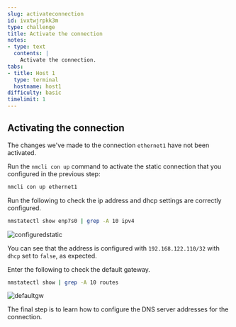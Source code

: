 ```yaml
---
slug: activateconnection
id: ivxtwjrpkk3m
type: challenge
title: Activate the connection
notes:
- type: text
  contents: |
    Activate the connection.
tabs:
- title: Host 1
  type: terminal
  hostname: host1
difficulty: basic
timelimit: 1
---
```

## Activating the connection

The changes we've made to the connection `ethernet1` have not been activated.

Run the `nmcli con up` command to activate the static connection that you configured in the previous step:

```bash
nmcli con up ethernet1
```

Run the following to check the ip address and dhcp settings are correctly configured.

```bash
nmstatectl show enp7s0 | grep -A 10 ipv4
```

![configuredstatic](../assets/configuredstatic.png)

You can see that the address is configured with `192.168.122.110/32` with `dhcp` set to `false`, as expected.

Enter the following to check the default gateway.

```bash
nmstatectl show | grep -A 10 routes
```

![defaultgw](../assets/defaultgw.png)

The final step is to learn how to configure the DNS server addresses
for the connection.
